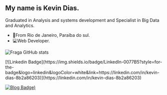## My name is Kevin Dias.

Graduated in Analysis and systems development and Specialist in Big Data and Analytics.



- 📍From Rio de Janeiro, Paraíba do sul.
- 💻Web Developer.

![Fraga GitHub stats](https://github-readme-stats.vercel.app/api?username=kevinidias&show_icons=true&theme=algolia&count_private=true)




<div style="display: inline_block">
  [![Linkedin Badge](https://img.shields.io/badge/LinkedIn-0077B5?style=for-the-badge&logo=linkedin&logoColor=white&link=https://linkedin.com/in/kevin-dias-8b2a86203)](https://linkedin.com/in/kevin-dias-8b2a86203)

  [![Blog Badge](https://img.shields.io/badge/Blogger-FF5722?style=for-the-badge&logo=blogger&logoColor=white&link=https://kevinidias.github.io/))](https://kevinidias.github.io/)
</div>
